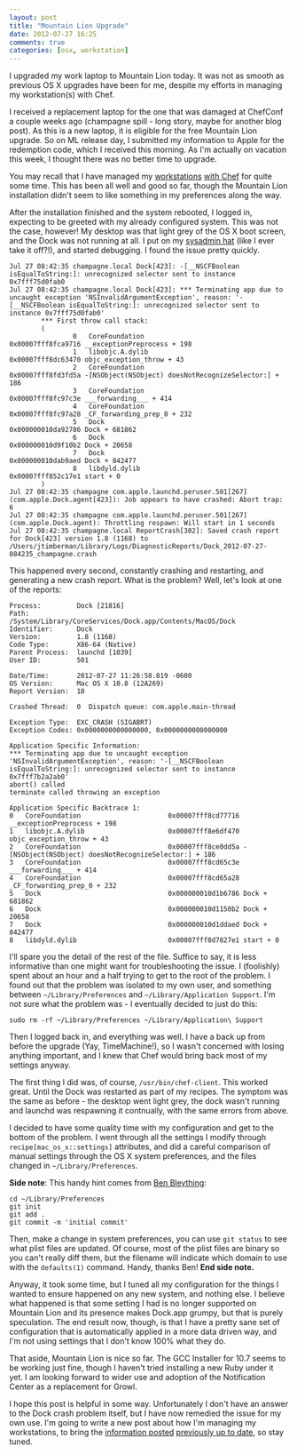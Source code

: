 ```yaml
---
layout: post
title: "Mountain Lion Upgrade"
date: 2012-07-27 16:25
comments: true
categories: [osx, workstation]
---
```


I upgraded my work laptop to Mountain Lion today. It was not as smooth
as previous OS X upgrades have been for me, despite my efforts in
managing my workstation(s) with Chef.

I received a replacement laptop for the one that was damaged at
ChefConf a couple weeks ago (champagne spill - long story, maybe for
another blog post). As this is a new laptop, it is eligible for the
free Mountain Lion upgrade. So on ML release day, I submitted my
information to Apple for the redemption code, which I received this
morning. As I'm actually on vacation this week, I thought there was no
better time to upgrade.

You may recall that I have managed my
[workstations](/blog/2011/04/03/managing-my-workstations-with-chef/)
[with Chef](/blog/2011/09/04/update-to-managing-my-workstations/) for
quite some time. This has been all well and good so far, though the
Mountain Lion installation didn't seem to like something in my
preferences along the way.

After the installation finished and the system rebooted, I logged in,
expecting to be greeted with my already configured system. This was
not the case, however! My desktop was that light grey of the OS X boot
screen, and the Dock was not running at all. I put on my
[sysadmin hat](http://sysadminday.com) (like I ever take it off?!),
and started debugging. I found the issue pretty quickly.

```
Jul 27 08:42:35 champagne.local Dock[423]: -[__NSCFBoolean isEqualToString:]: unrecognized selector sent to instance 0x7fff75d0fab0
Jul 27 08:42:35 champagne.local Dock[423]: *** Terminating app due to uncaught exception 'NSInvalidArgumentException', reason: '-[__NSCFBoolean isEqualToString:]: unrecognized selector sent to instance 0x7fff75d0fab0'
        *** First throw call stack:
        (
                0   CoreFoundation                      0x00007fff8fca9716 __exceptionPreprocess + 198
                1   libobjc.A.dylib                     0x00007fff8dc63470 objc_exception_throw + 43
                2   CoreFoundation                      0x00007fff8fd3fd5a -[NSObject(NSObject) doesNotRecognizeSelector:] + 186
                3   CoreFoundation                      0x00007fff8fc97c3e ___forwarding___ + 414
                4   CoreFoundation                      0x00007fff8fc97a28 _CF_forwarding_prep_0 + 232
                5   Dock                                0x000000010da92786 Dock + 681862
                6   Dock                                0x000000010d9f10b2 Dock + 20658
                7   Dock                                0x000000010dab9aed Dock + 842477
                8   libdyld.dylib                       0x00007fff852c17e1 start + 0
        )
Jul 27 08:42:35 champagne com.apple.launchd.peruser.501[267] (com.apple.Dock.agent[423]): Job appears to have crashed: Abort trap: 6
Jul 27 08:42:35 champagne com.apple.launchd.peruser.501[267] (com.apple.Dock.agent): Throttling respawn: Will start in 1 seconds
Jul 27 08:42:35 champagne.local ReportCrash[302]: Saved crash report for Dock[423] version 1.8 (1168) to /Users/jtimberman/Library/Logs/DiagnosticReports/Dock_2012-07-27-084235_champagne.crash
```

This happened every second, constantly crashing and restarting, and
generating a new crash report. What is the problem? Well, let's look
at one of the reports:

```
Process:         Dock [21816]
Path:            /System/Library/CoreServices/Dock.app/Contents/MacOS/Dock
Identifier:      Dock
Version:         1.8 (1168)
Code Type:       X86-64 (Native)
Parent Process:  launchd [1039]
User ID:         501

Date/Time:       2012-07-27 11:26:58.819 -0600
OS Version:      Mac OS X 10.8 (12A269)
Report Version:  10

Crashed Thread:  0  Dispatch queue: com.apple.main-thread

Exception Type:  EXC_CRASH (SIGABRT)
Exception Codes: 0x0000000000000000, 0x0000000000000000

Application Specific Information:
*** Terminating app due to uncaught exception 'NSInvalidArgumentException', reason: '-[__NSCFBoolean isEqualToString:]: unrecognized selector sent to instance 0x7fff7b2a2ab0'
abort() called
terminate called throwing an exception

Application Specific Backtrace 1:
0   CoreFoundation                      0x00007fff8cd77716 __exceptionPreprocess + 198
1   libobjc.A.dylib                     0x00007fff8e6df470 objc_exception_throw + 43
2   CoreFoundation                      0x00007fff8ce0dd5a -[NSObject(NSObject) doesNotRecognizeSelector:] + 186
3   CoreFoundation                      0x00007fff8cd65c3e ___forwarding___ + 414
4   CoreFoundation                      0x00007fff8cd65a28 _CF_forwarding_prep_0 + 232
5   Dock                                0x000000010d1b6786 Dock + 681862
6   Dock                                0x000000010d1150b2 Dock + 20658
7   Dock                                0x000000010d1ddaed Dock + 842477
8   libdyld.dylib                       0x00007fff8d7827e1 start + 0
```

I'll spare you the detail of the rest of the file. Suffice to say, it
is less informative than one might want for troubleshooting the issue.
I (foolishly) spent about an hour and a half trying to get to the root
of the problem. I found out that the problem was isolated to my own
user, and something between `~/Library/Preferences` and
`~/Library/Application Support`. I'm not sure what the problem was - I
eventually decided to just do this:

```
sudo rm -rf ~/Library/Preferences ~/Library/Application\ Support
```

Then I logged back in, and everything was well. I have a back up from
before the upgrade (Yay, TimeMachine!), so I wasn't concerned with
losing anything important, and I knew that Chef would bring back most
of my settings anyway.

The first thing I did was, of course, `/usr/bin/chef-client`. This
worked great. Until the Dock was restarted as part of my recipes. The
symptom was the same as before - the desktop went light grey, the dock
wasn't running and launchd was respawning it contnually, with the same
errors from above.

I decided to have some quality time with my configuration and get to
the bottom of the problem. I went through all the settings I modify
through `recipe[mac_os_x::settings]` attributes, and did a careful
comparison of manual settings through the OS X system preferences, and
the files changed in `~/Library/Preferences`.

**Side note**: This handy hint comes from
  [Ben Bleything](http://twitter.com/bleything):

```
cd ~/Library/Preferences
git init
git add .
git commit -m 'initial commit'
```

Then, make a change in system preferences, you can use `git status` to
see what plist files are updated. Of course, most of the plist files
are binary so you can't really diff them, but the filename will
indicate which domain to use with the `defaults(1)` command. Handy,
thanks Ben! **End side note.**

Anyway, it took some time, but I tuned all my configuration for the
things I wanted to ensure happened on any new system, and nothing
else. I believe what happened is that some setting I had is no longer
supported on Mountain Lion and its presence makes Dock.app grumpy, but
that is purely speculation. The end result now, though, is that I have
a pretty sane set of configuration that is automatically applied in a
more data driven way, and I'm not using settings that I don't know
100% what they do.

That aside, Mountain Lion is nice so far. The GCC Installer for 10.7
seems to be working just fine, though I haven't tried installing a new
Ruby under it yet. I am looking forward to wider use and adoption of
the Notification Center as a replacement for Growl.

I hope this post is helpful in some way. Unfortunately I don't have an
answer to the Dock crash problem itself, but I have now remedied the
issue for my own use. I'm going to write a new post about how I'm
managing my workstations, to bring the
[information posted](/blog/2011/04/03/managing-my-workstations-with-chef/)
[previously up to date](/blog/2011/09/04/update-to-managing-my-workstations/),
so stay tuned.
